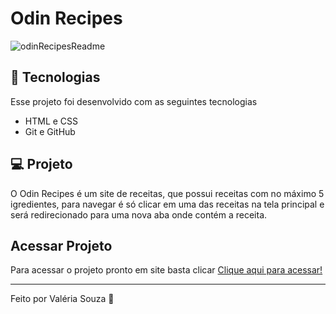 # Odin Recipes

![odinRecipesReadme](https://user-images.githubusercontent.com/82419677/202042030-5652b414-c50f-4085-80b8-d3516672def6.png)

## 🚀 Tecnologias

Esse projeto foi desenvolvido com as seguintes tecnologias

- HTML e CSS
- Git e GitHub

## 💻 Projeto

O Odin Recipes é um site de receitas, que possui receitas com no máximo 5 igredientes, para navegar é só clicar em uma das receitas na tela principal e será redirecionado para uma nova aba onde contém a receita.

## Acessar Projeto

Para acessar o projeto pronto em site basta clicar [Clique aqui para acessar!](https://odin-recipes-pi.vercel.app/)

--- 

Feito por Valéria Souza 💅
